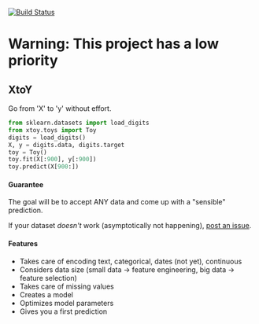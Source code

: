 [![Build Status](https://travis-ci.org/kootenpv/xtoy.svg?branch=master)](https://travis-ci.org/kootenpv/xtoy)

# Warning: This project has a low priority

## XtoY

Go from 'X' to 'y' without effort.

``` python
from sklearn.datasets import load_digits
from xtoy.toys import Toy
digits = load_digits()
X, y = digits.data, digits.target
toy = Toy()
toy.fit(X[:900], y[:900])
toy.predict(X[900:])
```

#### Guarantee

The goal will be to accept ANY data and come up with a "sensible" prediction.

If your dataset *doesn't* work (asymptotically not happening), [post an issue](https://github.com/kootenpv/xtoy/issues).

#### Features

- Takes care of encoding text, categorical, dates (not yet), continuous
- Considers data size (small data -> feature engineering, big data -> feature selection)
- Takes care of missing values
- Creates a model
- Optimizes model parameters
- Gives you a first prediction
